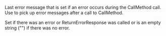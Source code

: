 ﻿Last error message that is set if an error occurs during the CallMethod call. Use to pick up error messages after a call to CallMethod.

Set if there was an error or ReturnErrorResponse was called or is an empty string ("") if there was no error.